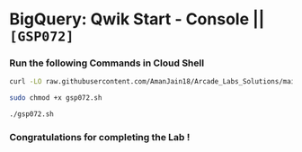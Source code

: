 # BigQuery: Qwik Start - Console || `[GSP072]`

### Run the following Commands in Cloud Shell

```bash
curl -LO raw.githubusercontent.com/AmanJain18/Arcade_Labs_Solutions/main/BigQuery%20Qwik%20Start%20-%20Console/gsp072.sh

sudo chmod +x gsp072.sh

./gsp072.sh
```

### Congratulations for completing the Lab !